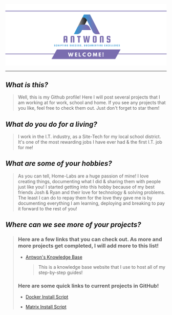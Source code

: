 <img src="https://github.com/antwons/antwons/blob/main/Resources/Photos/design-0471ad3f-30dd-4638-abad-fbc12c880f38%20(1).png"> 

---
## *What is this?* 
> Well, this is my Github profile! Here I will post several projects that I am working at for work, school and home. If you see any projects that you like, feel free to check them out. Just don't forget to star them!

## *What do you do for a living?*
> I work in the I.T. industry, as a Site-Tech for my local school district. It's one of the most rewarding jobs I have ever had & the first I.T. job for me!

## *What are some of your hobbies?* 
> As you can tell, Home-Labs are a huge passion of mine! I love creating things, documenting what I did & sharing them with people just like you! I started getting into this hobby because of my best friends Josh & Ryan and their love for technology & solving problems. The least I can do to repay them for the love they gave me is by documenting everything I am learning, deploying and breaking to pay it forward to the rest of you!

## *Where can we see more of your projects?*
> ### Here are a few links that you can check out. As more and more projects get completed, I will add more to this list!
>
> - [Antwon's Knowledge Base](https://wiki.antwons.com)
>   > This is a knowledge base website that I use to host all of my step-by-step guides!
>
> ### Here are some quick links to current projects in GitHub!
> 
> - [Docker Install Script](https://github.com/antwons/Docker-Install)
>
> - [Matrix Install Script](https://github.com/antwons/matrix-install)
